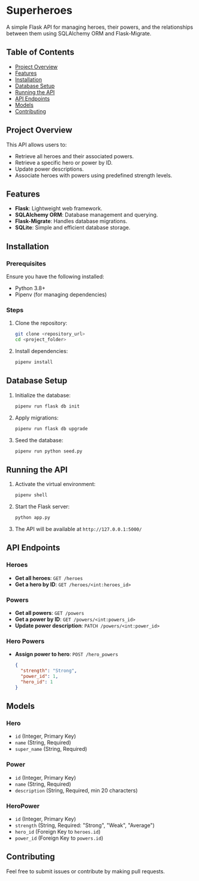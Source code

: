 # Superheroes
A simple Flask API for managing heroes, their powers, and the relationships between them using SQLAlchemy ORM and Flask-Migrate.

## Table of Contents
- [Project Overview](#project-overview)
- [Features](#features)
- [Installation](#installation)
- [Database Setup](#database-setup)
- [Running the API](#running-the-api)
- [API Endpoints](#api-endpoints)
- [Models](#models)
- [Contributing](#contributing)

## Project Overview
This API allows users to:
- Retrieve all heroes and their associated powers.
- Retrieve a specific hero or power by ID.
- Update power descriptions.
- Associate heroes with powers using predefined strength levels.

## Features
- **Flask**: Lightweight web framework.
- **SQLAlchemy ORM**: Database management and querying.
- **Flask-Migrate**: Handles database migrations.
- **SQLite**: Simple and efficient database storage.

## Installation
### Prerequisites
Ensure you have the following installed:
- Python 3.8+
- Pipenv (for managing dependencies)

### Steps
1. Clone the repository:
   ```sh
   git clone <repository_url>
   cd <project_folder>
   ```

2. Install dependencies:
   ```sh
   pipenv install
   ```

## Database Setup
1. Initialize the database:
   ```sh
   pipenv run flask db init
   ```
2. Apply migrations:
   ```sh
   pipenv run flask db upgrade
   ```
3. Seed the database:
   ```sh
   pipenv run python seed.py
   ```

## Running the API
1. Activate the virtual environment:
   ```sh
   pipenv shell
   ```
2. Start the Flask server:
   ```sh
   python app.py
   ```
3. The API will be available at `http://127.0.0.1:5000/`

## API Endpoints
### Heroes
- **Get all heroes**: `GET /heroes`
- **Get a hero by ID**: `GET /heroes/<int:heroes_id>`

### Powers
- **Get all powers**: `GET /powers`
- **Get a power by ID**: `GET /powers/<int:powers_id>`
- **Update power description**: `PATCH /powers/<int:power_id>`

### Hero Powers
- **Assign power to hero**: `POST /hero_powers`
  ```json
  {
    "strength": "Strong",
    "power_id": 1,
    "hero_id": 1
  }
  ```

## Models
### Hero
- `id` (Integer, Primary Key)
- `name` (String, Required)
- `super_name` (String, Required)

### Power
- `id` (Integer, Primary Key)
- `name` (String, Required)
- `description` (String, Required, min 20 characters)

### HeroPower
- `id` (Integer, Primary Key)
- `strength` (String, Required: "Strong", "Weak", "Average")
- `hero_id` (Foreign Key to `heroes.id`)
- `power_id` (Foreign Key to `powers.id`)

## Contributing
Feel free to submit issues or contribute by making pull requests.


